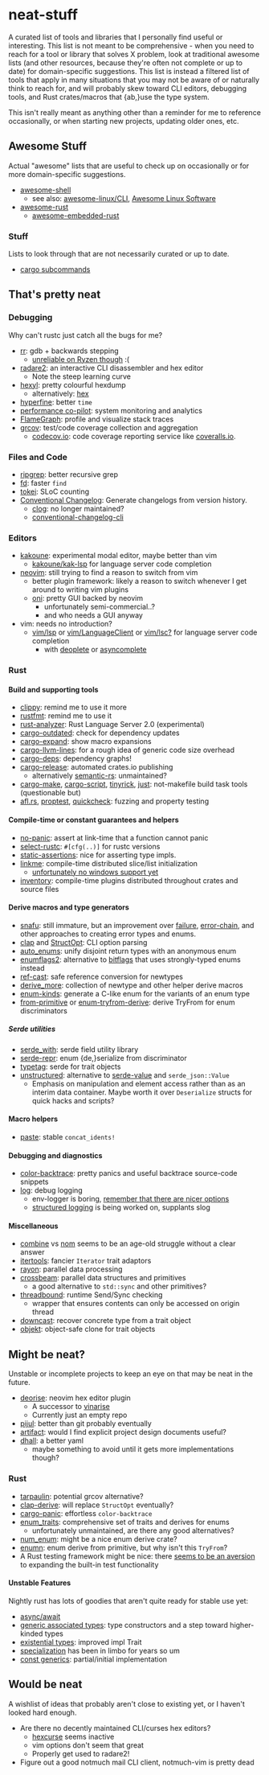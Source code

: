 # neat-stuff

A curated list of tools and libraries that I personally find useful or interesting. This list is not meant to be comprehensive - when you need to reach for a tool or library that solves X problem, look at traditional awesome lists (and other resources, because they're often not complete or up to date) for domain-specific suggestions. This list is instead a filtered list of tools that apply in many situations that you may not be aware of or naturally think to reach for, and will probably skew toward CLI editors, debugging tools, and Rust crates/macros that {ab,}use the type system.

This isn't really meant as anything other than a reminder for me to reference occasionally, or when starting new projects, updating older ones, etc.


## Awesome Stuff

Actual "awesome" lists that are useful to check up on occasionally or for more domain-specific suggestions.

- [awesome-shell](https://github.com/alebcay/awesome-shell)
  - see also: [awesome-linux/CLI](https://github.com/aleksandar-todorovic/awesome-linux#console-based-applications-and-tools), [Awesome Linux Software](https://github.com/luong-komorebi/Awesome-Linux-Software)
- [awesome-rust](https://github.com/rust-unofficial/awesome-rust)
  - [awesome-embedded-rust](https://github.com/rust-embedded/awesome-embedded-rust)

### Stuff

Lists to look through that are not necessarily curated or up to date.

- [cargo subcommands](https://github.com/rust-lang/cargo/wiki/Third-party-cargo-subcommands)


## That's pretty neat

### Debugging

Why can't rustc just catch all the bugs for me?

- [rr](https://rr-project.org/): gdb + backwards stepping
  - [unreliable on Ryzen though](https://github.com/mozilla/rr/issues/2034) :(
- [radare2](https://rada.re/r/): an interactive CLI disassembler and hex editor
  - Note the steep learning curve
- [hexyl](https://github.com/sharkdp/hexyl): pretty colourful hexdump
  - alternatively: [hex](https://github.com/sitkevij/hex)
- [hyperfine](https://github.com/sharkdp/hyperfine): better `time`
- [performance co-pilot](https://pcp.io/index.html): system monitoring and analytics
- [FlameGraph](https://github.com/brendangregg/FlameGraph): profile and visualize stack traces
- [grcov](https://github.com/mozilla/grcov): test/code coverage collection and aggregation
  - [codecov.io](https://codecov.io/): code coverage reporting service like [coveralls.io](coveralls.io).

### Files and Code

- [ripgrep](https://github.com/BurntSushi/ripgrep): better recursive grep
- [fd](https://github.com/sharkdp/fd): faster `find`
- [tokei](https://github.com/XAMPPRocky/tokei): SLoC counting
- [Conventional Changelog](https://github.com/conventional-changelog/conventional-changelog): Generate changelogs from version history.
  - [clog](https://github.com/clog-tool/clog-cli): no longer maintained?
  - [conventional-changelog-cli](https://github.com/conventional-changelog/conventional-changelog/tree/master/packages/conventional-changelog-cli)

### Editors

- [kakoune](http://kakoune.org/): experimental modal editor, maybe better than vim
  - [kakoune/kak-lsp](https://github.com/ul/kak-lsp/) for language server code completion
- [neovim](https://neovim.io/): still trying to find a reason to switch from vim
  - better plugin framework: likely a reason to switch whenever I get around to writing vim plugins
  - [oni](https://github.com/onivim/oni2): pretty GUI backed by neovim
    - unfortunately semi-commercial..?
    - and who needs a GUI anyway
- vim: needs no introduction?
  - [vim/lsp](https://github.com/prabirshrestha/vim-lsp) or [vim/LanguageClient](https://github.com/autozimu/LanguageClient-neovim) or [vim/lsc?](https://github.com/natebosch/vim-lsc) for language server code completion
    - with [deoplete](https://github.com/Shougo/deoplete.nvim) or [asyncomplete](https://github.com/prabirshrestha/asyncomplete.vim)

### Rust

#### Build and supporting tools

- [clippy](https://github.com/rust-lang/rust-clippy): remind me to use it more
- [rustfmt](https://github.com/rust-lang/rustfmt): remind me to use it
- [rust-analyzer](https://github.com/rust-analyzer/rust-analyzer): Rust Language Server 2.0 (experimental)
- [cargo-outdated](https://github.com/kbknapp/cargo-outdated): check for dependency updates
- [cargo-expand](https://github.com/dtolnay/cargo-expand): show macro expansions
- [cargo-llvm-lines](https://github.com/dtolnay/cargo-llvm-lines): for a rough idea of generic code size overhead
- [cargo-deps](https://github.com/m-cat/cargo-deps): dependency graphs!
- [cargo-release](https://github.com/sunng87/cargo-release): automated crates.io publishing
  - alternatively [semantic-rs](https://github.com/semantic-rs/semantic-rs): unmaintained?
- [cargo-make](https://sagiegurari.github.io/cargo-make/), [cargo-script](https://github.com/DanielKeep/cargo-script), [tinyrick](https://github.com/mcandre/tinyrick), [just](https://github.com/casey/just): not-makefile build task tools (questionable but)
- [afl.rs](https://github.com/rust-fuzz/afl.rs), [proptest](https://github.com/altsysrq/proptest), [quickcheck](https://github.com/BurntSushi/quickcheck): fuzzing and property testing

#### Compile-time or constant guarantees and helpers

- [no-panic](https://github.com/dtolnay/no-panic): assert at link-time that a function cannot panic
- [select-rustc](https://github.com/dtolnay/select-rustc): `#[cfg(..)]` for rustc versions
- [static-assertions](https://github.com/nvzqz/static-assertions-rs): nice for asserting type impls.
- [linkme](https://github.com/dtolnay/linkme): compile-time distributed slice/list initialization
  - [unfortunately no windows support yet](https://github.com/dtolnay/linkme/issues/2)
- [inventory](https://github.com/dtolnay/inventory): compile-time plugins distributed throughout crates and source files

#### Derive macros and type generators

- [snafu](https://github.com/shepmaster/snafu): still immature, but an improvement over [failure](https://github.com/rust-lang-nursery/failure), [error-chain](https://github.com/rust-lang-nursery/error-chain), and other approaches to creating error types and enums.
- [clap](https://github.com/clap-rs/clap) and [StructOpt](https://github.com/TeXitoi/structopt): CLI option parsing
- [auto_enums](https://github.com/taiki-e/auto_enums): unify disjoint return types with an anonymous enum
- [enumflags2](https://github.com/NieDzejkob/enumflags2): alternative to [bitflags](https://github.com/bitflags/bitflags) that uses strongly-typed enums instead
- [ref-cast](https://github.com/dtolnay/ref-cast): safe reference conversion for newtypes
- [derive_more](https://github.com/JelteF/derive_more): collection of newtype and other helper derive macros
- [enum-kinds](https://bitbucket.org/Soft/enum-kinds/src/master/enum-kinds/): generate a C-like enum for the variants of an enum type
- [from-primitive](https://github.com/mauricekayser/rs-from-primitive) or [enum-tryfrom-derive](https://github.com/kwohlfahrt/enum-tryfrom): derive TryFrom for enum discriminators

##### Serde utilities

- [serde_with](https://github.com/jonasbb/serde_with): serde field utility library
- [serde-repr](https://github.com/dtolnay/serde-repr): enum {de,}serialize from discriminator
- [typetag](https://github.com/dtolnay/typetag): serde for trait objects
- [unstructured](https://github.com/proctorlabs/unstructured-rs): alternative to [serde-value](https://github.com/arcnmx/serde-value) and `serde_json::Value`
  - Emphasis on manipulation and element access rather than as an interim data container. Maybe worth it over `Deserialize` structs for quick hacks and scripts?

#### Macro helpers

- [paste](https://github.com/dtolnay/paste): stable `concat_idents!`

#### Debugging and diagnostics

- [color-backtrace](https://github.com/athre0z/color-backtrace): pretty panics and useful backtrace source-code snippets
- [log](https://github.com/rust-lang-nursery/log): debug logging
  - env-logger is boring, [remember that there are nicer options](https://github.com/rust-lang-nursery/log#in-executables)
  - [structured logging](https://github.com/rust-lang-nursery/log/issues/328) is being worked on, supplants slog

#### Miscellaneous

- [combine](https://github.com/Marwes/combine) vs [nom](https://github.com/Geal/nom) seems to be an age-old struggle without a clear answer
- [itertools](https://github.com/bluss/rust-itertools): fancier `Iterator` trait adaptors
- [rayon](https://github.com/rayon-rs/rayon): parallel data processing
- [crossbeam](https://github.com/crossbeam-rs/crossbeam): parallel data structures and primitives
  - a good alternative to `std::sync` and other primitives?
- [threadbound](https://github.com/dtolnay/threadbound): runtime Send/Sync checking
  - wrapper that ensures contents can only be accessed on origin thread
- [downcast](https://github.com/marcianx/downcast-rs): recover concrete type from a trait object
- [objekt](https://github.com/dtolnay/objekt): object-safe clone for trait objects


## Might be neat?

Unstable or incomplete projects to keep an eye on that may be neat in the
future.

- [deorise](https://github.com/Shougo/deorise.nvim): neovim hex editor plugin
  - A successor to [vinarise](https://github.com/Shougo/vinarise.vim)
  - Currently just an empty repo
- [pijul](https://pijul.org/): better than git probably eventually
- [artifact](https://github.com/vitiral/artifact): would I find explicit project design documents useful?
- [dhall](https://github.com/dhall-lang/dhall-lang): a better yaml
  - maybe something to avoid until it gets more implementations though?

### Rust

- [tarpaulin](https://github.com/xd009642/tarpaulin): potential grcov alternative?
- [clap-derive](https://github.com/clap-rs/clap_derive): will replace `StructOpt` eventually?
- [cargo-panic](https://github.com/arcnmx/cargo-panic): effortless `color-backtrace`
- [enum_traits](https://github.com/Lolirofle/enum_traits): comprehensive set of traits and derives for enums
  - unfortunately unmaintained, are there any good alternatives?
- [num_enum](https://github.com/illicitonion/num_enum): might be a nice enum derive crate?
- [enumn](https://github.com/dtolnay/enumn): enum derive from primitive, but why isn't this `TryFrom`?
- A Rust testing framework might be nice: there [seems to be an aversion](https://github.com/rust-lang/rust/issues/46488#issuecomment-358783310) to expanding the built-in test functionality

#### Unstable Features

Nightly rust has lots of goodies that aren't quite ready for stable use yet:

- [async/await](https://github.com/rust-lang/rust/issues/50547)
- [generic associated types](https://github.com/rust-lang/rust/issues/44265): type constructors and a step toward higher-kinded types
- [existential types](https://github.com/rust-lang/rust/issues/34511): improved impl Trait
- [specialization](https://github.com/rust-lang/rust/issues/31844) has been in limbo for years so um
- [const generics](https://github.com/rust-lang/rust/issues/44580): partial/initial implementation


## Would be neat

A wishlist of ideas that probably aren't close to existing yet, or I haven't looked hard enough.

- Are there no decently maintained CLI/curses hex editors?
  - [hexcurse](https://github.com/arm0th/hexcurse) seems inactive
  - vim options don't seem that great
  - Properly get used to radare2!
- Figure out a good notmuch mail CLI client, notmuch-vim is pretty dead
